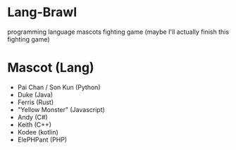 # Lang-Brawl
programming language mascots fighting game (maybe I'll actually finish this fighting game)

# Mascot (Lang)
- Pai Chan / Son Kun (Python)
- Duke (Java)
- Ferris (Rust)
- "Yellow Monster" (Javascript)
- Andy (C#)
- Keith (C++)
- Kodee (kotlin)
- ElePHPant (PHP)